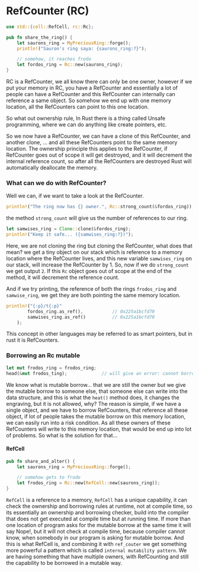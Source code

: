 # RefCounter (RC)

```rust
use std::{cell::RefCell, rc::Rc};

pub fn share_the_ring() {
    let saurons_ring = MyPreciousRing::forge();
    println!("Sauron's ring saya: {saurons_ring:?}");

    // somehow, it reaches frodo
    let fordos_ring = Rc::new(saurons_ring);
}
```

RC is a RefCounter, we all know there can only be one owner, however if we put your memory in RC, you have a RefCounter
and essentially a lot of people can have a RefCounter and this RefCounter can internally can reference a same object. So
somehow we end up with one memory location, all the RefCounters can point to this one location.

So what out ownership rule, In Rust there is a thing called Unsafe programming, where we can do anything like
create pointers, etc.

So we now have a RefCounter, we can have a clone of this RefCounter, and another clone, ... and all these RefCounters 
point to the same memory location. The ownership principle this applies to the RefCounter, if RefCounter goes out of scope
it will get destroyed, and it will decrement the internal reference count, so after all the RefCounters are destroyed Rust
will automatically deallocate the memory.

### What can we do with RefCounter?

Well we can, if we want to take a look at the RefCounter.

```rust
println!("The ring now has {} owner.", Rc::strong_count(&fordos_ring));         // o/p: 1
```

the method `strong_count` will give us the number of references to our ring.

```rust
let samwises_ring = Clone::clone(&fordos_ring);
println!("Keep it safe... ({samwises_ring:?})");
```

Here, we are not cloning the ring but cloning the RefCounter, what does that mean? we get a tiny object on our stack which
is reference to a memory location where the RefCounter lives, and this new variable `samwises_ring` on our stack, will 
increase the RefCounter by 1. So, now if we do `strong_count` we get output `2`. If this `Rc` object goes out of scope 
at the end of the method, it will decrement the reference count.

And if we try printing, the reference of both the rings `frodos_ring` and `samwise_ring`, we get they are both pointing
the same memory location.

```rust
println!("{:p}/t{:p}"
        fordos_ring.as_ref(),           // 0x225a1bcfd70
        samwises_ring.as_ref()          // 0x225a1bcfd70
    );
```

This concept in other languages may be referred to as smart pointers, but in rust it is RefCounters.

### Borrowing an Rc mutable

```rust
let mut frodos_ring = frodos_ring;
head(&mut frodos_ting);             // will give an error: cannot borrow data in an `Rc` as mutable
```

We know what is mutable borrow... that we are still the owner but we give the mutable borrow to someone else, that someone
else can write into the data structure, and this is what the `heat()` method does, it changes the engraving, but it is 
not allowed, why? The reason is simple, if we have a single object, and we have to borrow RefCounters, that reference all 
these object, if lot of people takes the mutable borrow on this memory location, we can easily run into a risk condition.
As all these owners of these RefCounters will write to this memory location, that would be end up into lot of problems.
So what is the solution for that...

#### RefCell

```rust
pub fn share_and_alter() {
    let saurons_ring = MyPreciousRing::forge();

    // somehow gets to frodo
    let frodos_ring = Rc::new(RefCell::new(saurons_ring));
}
```

`RefCell` is a reference to a memory, `RefCell` has a unique capability, it can check the ownership and borrowing rules
at runtime, not at compile time, so its essentially an ownership and borrowing checker, build into the compiler that does 
not get executed at compile time but at running time. If more than one location of program asks for the mutable borrow at
the same time it will say Nope!, but it will not check at compile time, because compiler cannot know, when somebody in our
program is asking for mutable borrow. And this is what RefCell is, and combining it with `ref_couter` we get something more
powerful a pattern which is called `internal mutability pattern`. We are having something that have multiple owners, with
RefCounting and still the capability to be borrowed in a mutable way.
